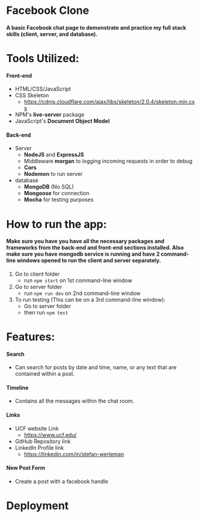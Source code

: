 # Facebook Clone
#### A basic Facebook chat  page to demonstrate and practice my full stack skills (client, server, and database).

# Tools Utilized:
#### Front-end
* HTML/CSS/JavaScript
* CSS Skeleton
   * https://cdnjs.cloudflare.com/ajax/libs/skeleton/2.0.4/skeleton.min.css
* NPM's **live-server** package
* JavaScript's **Document Object Model**

#### Back-end
* Server
   * **NodeJS** and **ExpressJS**
   * Middleware **morgan** to logging incoming requests in order to debug
   * **Cors**
   * **Nodemon** to run server
* database
   * **MongoDB** (No SQL)
   * **Mongoose** for connection
   * **Mocha** for testing purposes

# How to run the app:
#### Make sure you have you have all the necessary packages and frameworks from the back-end and front-end sections installed. Also make sure you have mongodb service is running and have 2 command-line windows opened to run the client and server separately.

1. Go to client folder
   * run `npm start` on 1st command-line window
2. Go to server folder
   * run `npm run dev` on 2nd command-line window
3. To run testing (This can be on a 3rd command-line window):
   * Go to server folder
   * then run `npm test`

# Features:
#### Search
* Can search for posts by date and time, name, or any text that are contained within a post.

#### Timeline
* Contains all the messages within the chat room.

#### Links
* UCF website Link
   * https://www.ucf.edu/
* GitHub Repository link
* LinkedIn Profile link
   * https://linkedin.com/in/stefan-werleman

#### New Post Form
* Create a post with a facebook handle

# Deployment
